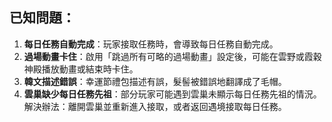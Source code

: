 ## 已知問題：

1. **每日任務自動完成**：玩家接取任務時，會導致每日任務自動完成。
2. **過場動畫卡住**：啟用「跳過所有可略的過場動畫」設定後，可能在雲野或霞穀神殿播放動畫或結束時卡住。
3. **韓文描述錯誤**：幸運節禮包描述有誤，髮髻被錯誤地翻譯成了毛帽。
4. **雲巢缺少每日任務先祖**：部分玩家可能遇到雲巢未顯示每日任務先祖的情況。解決辦法：離開雲巢並重新進入接取，或者返回遇境接取每日任務。
